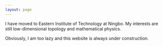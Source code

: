 ```yaml
---
layout: page
---
```



I have moved to Eastern Institute of Technology at Ningbo. My interests are still low-dimensional topology and mathematical physics.

Obviously, I am too lazy and this website is always under construction.


